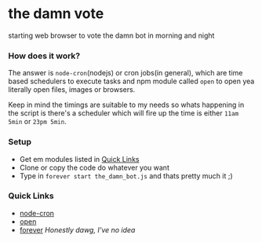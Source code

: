 # the damn vote
starting web browser to vote the damn bot in morning and night
### How does it work?
The answer is ``node-cron``(nodejs) or cron jobs(in general), which are time based schedulers to execute tasks and npm module called ``open`` to open yea literally open files, images or browsers.

Keep in mind the timings are suitable to my needs so whats happening in the script is there's a scheduler which will fire up the time is either ``11am 5min`` or ``23pm 5min``.

### Setup
- Get em modules listed in [Quick Links](https://github.com/charfweh/nodejs_scripts#quick-links)
- Clone or copy the code do whatever you want
- Type in ``forever start the_damn_bot.js`` and thats pretty much it ;)

### Quick Links
- [node-cron](https://www.npmjs.com/package/node-cron)
- [open](https://www.npmjs.com/package/open)
- [forever](https://www.npmjs.com/package/forever)
*Honestly dawg, I've no idea*
